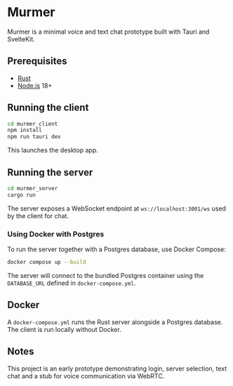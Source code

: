 # Murmer

Murmer is a minimal voice and text chat prototype built with Tauri and SvelteKit.

## Prerequisites
- [Rust](https://www.rust-lang.org/tools/install)
- [Node.js](https://nodejs.org) 18+

## Running the client
```bash
cd murmer_client
npm install
npm run tauri dev
```
This launches the desktop app.

## Running the server
```bash
cd murmer_server
cargo run
```
The server exposes a WebSocket endpoint at `ws://localhost:3001/ws` used by the client for chat.

### Using Docker with Postgres
To run the server together with a Postgres database, use Docker Compose:
```bash
docker compose up --build
```
The server will connect to the bundled Postgres container using the `DATABASE_URL` defined in `docker-compose.yml`.

## Docker
A `docker-compose.yml` runs the Rust server alongside a Postgres database. The client is run locally without Docker.

## Notes
This project is an early prototype demonstrating login, server selection, text chat and a stub for voice communication via WebRTC.

